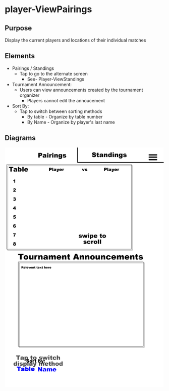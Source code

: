 player-ViewPairings
==

Purpose
--
Display the current players and locations of their individual matches

Elements
--
* Pairings / Standings
    * Tap to go to the alternate screen
      * See- Player-ViewStandings
* Tournament Announcement:
    * Users can view announcements created by the tournament organizer
      * Players cannot edit the annoucement
* Sort By:
    * Tap to switch between sorting methods
      * By table - Organize by table number
      * By Name - Organize by player's last name

Diagrams
--
![alt text](wireframes%20%28Fireworks%29/Player-ViewPairings.png)
